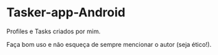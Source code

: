 # Tasker-app-Android

Profiles e Tasks criados por mim. 

Faça bom uso e não esqueça de sempre mencionar o autor (seja ético!).
